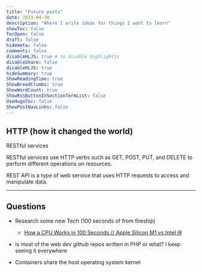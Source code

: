 ```yaml
---
title: "Future posts"
date: 2023-04-30
description: "Where I write ideas for things I want to learn"
showToc: false
TocOpen: false
draft: false
hidemeta: false
comments: false
disableHLJS: true # to disable highlightjs
disableShare: false
disableHLJS: true
hideSummary: true
ShowReadingTime: true
ShowBreadCrumbs: true
ShowWordCount: true
ShowRssButtonInSectionTermList: false
UseHugoToc: false
ShowPostNavLinks: false
---
```

## HTTP (how it changed the world)

RESTful services 

RESTful services use HTTP verbs such as GET, POST, PUT, and DELETE to perform different operations on resources.


REST API is a type of web service that uses HTTP requests to access and manipulate data.

---

## Questions

-   Research some new Tech (100 seconds of from fireship) 
    -   [How a CPU Works in 100 Seconds // Apple Silicon M1 vs Intel i9](https://www.youtube.com/watch?v=vqs_0W-MSB0)


-   is most of the web dev github repos written in PHP or what? I keep seeing it everywhere

-   Containers share the host operating system kernel


